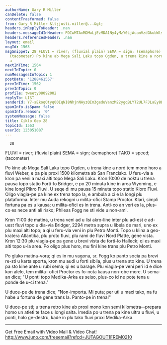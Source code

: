 ```yaml
---
authorName: Gary R Miller
canDelete: false
contentTrasformed: false
from: Gary R Miller &lt;justi.miller@...&gt;
headers.inReplyToHeader: .nan
headers.messageIdInHeader: PDIwMTAxMDMwLjEzMDA1Ny4yMzY0LjAuanVzdGkubWlsbGVyQGp1bm8uY29tPg==
headers.referencesHeader: .nan
layout: email
msgId: 1563
msgSnippet: 28 FLUVI = river; (fluvial plain) SEMA = sign; (semaphore) TAKO = speed;
  (tacometer) Po kine ab Mega Sali Laku topo Ogden, u trena kine a nord tem mono horo
  a
nextInTime: 1564
nextInTopic: 0
numMessagesInTopic: 1
postDate: '1288461557'
prevInTime: 1562
prevInTopic: 0
profile: tweety08092002
replyTo: LIST
senderId: Y7-sEkoqOtyq00IqNI8NhjnNAyzQIm3geduVanzM22ygqBLYT2UL7FJLaEy8LkqBEMdgEL_h5KMaVRmTz7uiawk2A1mfcmpdL_kH5w
spamInfo.isSpam: false
spamInfo.reason: '0'
systemMessage: false
title: Ciklo Geo 28
topicId: 1563
userId: 123051087
---
```


      28

FLUVI = river; (fluvial plain)
SEMA = sign; (semaphore)
TAKO = speed; (tacometer)

Po kine ab Mega Sali Laku topo Ogden, u trena kine a nord tem
mono horo a fluvi Weber, e pa ple proxi 1500 kilometra ab San
Francisko.  U feru-via a kron pa veni a maxi alti topo Mega Sali
Laku.  Kron 10:00 de noktu u trena pausa topo statio Forti-lo
Bridger, e po 20 minuta kine in area Wyoming, e kine longi Pikro
Fluvi.  U seqe di mu pausa 15 minuta topo statio Kloro Fluvi.
Oligo viagia-pe pa kine ex trena topo la, e ambula a ci e la
longi plu plataforma.  Inter mu Auda rekogni u milita-ofici Stamp
Proctor.  Klari, simpli fortuna pa es u kausa; u milita-ofici es
in trena.  Anti-co an veri es la, plus-co es nece anti ali risko;
Phileas Fogg ne sti vide u non-ami.

Kron 11:00 de matina, u trena veni ad u lisi akro-line inter plu
ad-est e ad-uest fluvi topo u dia-via Bridger, 2294 metra supra 
u libela de mari, uno ex plu maxi alti topo; a qi u feru-via 
veni in plu Petro Monti.  Topo u klina a geo-kratera Atlantika, 
plu proto fluvi, plu rami de fluvi Nord Platte, gene vista.  Kron
12:30 plu viagia-pe pa gene u brevi vista de forti-lo Halleck; qi
es maxi alti topo u-la area.  Po oligo plus horo, mu fini kine
trans plu Petro Monti.

Po gluko matina-vora; qi es in mu vagona, sr. Fogg ko panto socia
pa brevi re-sti u karta sporta, kron mu audi u forti sibila, plus
u trena sto kine.  U trena pa sto kine ante u rubi sema; qi es u
barage.  Plu viagia-pe veni peri id e dice kon alelo, tem milita-
ofici Proctor es fo-nota kausa non-obe more.  U sema-an dice; "U
ponti topo Medika-Arka es seiso, plus-co id ne pote tena u ponde
de u-ci trena."

U duce-pe de trena dice; "Non-importa.  Mi puta; per uti u maxi
tako, na fu habe u fortuna de gene trans la.  Panto-pe in trena!"

U duce-pe sti; u trena retro kine ab proxi mono kon semi
kilometra--prepara homo un atleti te face u longi salta.  Imedia
po u trena pa kine ultra u fluvi, u ponti, holo ge-destru, kade
in plu tako fluvi proxi Medika-Arka.

____________________________________________________________
Get Free Email with Video Mail & Video Chat!
http://www.juno.com/freeemail?refcd=JUTAGOUT1FREM0210

